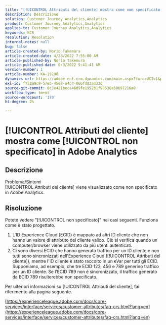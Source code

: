 ```yaml
---
title: "[!UICONTROL Attributi del cliente] mostra come non specificato in Adobe Analytics"
description: Descrizione
solution: Customer Journey Analytics,Analytics
product: Customer Journey Analytics,Analytics
applies-to: Customer Journey Analytics,Analytics
keywords: KCS
resolution: Resolution
internal-notes: null
bug: false
article-created-by: Norio Takemura
article-created-date: 4/28/2022 7:55:00 AM
article-published-by: Norio Takemura
article-published-date: 6/3/2022 9:41:41 AM
version-number: 1
article-number: KA-19298
dynamics-url: https://adobe-ent.crm.dynamics.com/main.aspx?forceUCI=1&pagetype=entityrecord&etn=knowledgearticle&id=8aee8b7a-c8c6-ec11-a7b6-0022480a1af6
exl-id: f752a9c9-57e5-45e9-a4c4-066fd83ad33d
source-git-commit: 0c3e421beca46d9fe1952b1f98538a50697216a0
workflow-type: tm+mt
source-wordcount: '170'
ht-degree: 2%

---
```


# [!UICONTROL Attributi del cliente] mostra come [!UICONTROL non specificato] in Adobe Analytics

## Descrizione

Problema/Sintomi
<br>[!UICONTROL Attributi del cliente] viene visualizzato come non specificato in Adobe Analytics.

## Risoluzione




Potete vedere &quot;[!UICONTROL non specificato]&quot; nei casi seguenti. Funziona come è stato progettato.

1. L&#39;ID Experience Cloud (ECID) è mappato ad altri ID cliente che non hanno un valore di attributo del cliente valido. Ciò si verifica quando un computer/browser viene utilizzato da più utenti autenticati.
2. Ci sono diversi ECID che hanno generato traffico per un ID cliente e non tutti sono sincronizzati nell&#39;Experience Cloud ([!UICONTROL Attributi del cliente]), mentre l&#39;ID cliente è stato raccolto in un eVar per tutti gli ECID. Supponiamo, ad esempio, che tre ECID 123, 456 e 789 generino traffico per un ID cliente. Se l’ECID 789 non è sincronizzato, il traffico generato da ECID 789 risulterebbe non specificato.




Per ulteriori informazioni su [!UICONTROL Attributi del cliente], fai riferimento alla pagina seguente.

[https://experienceleague.adobe.com/docs/core-services/interface/services/customer-attributes/faq-crs.html?lang=en](https://experienceleague.adobe.com/docs/core-services/interface/services/customer-attributes/faq-crs.html?lang=en)
